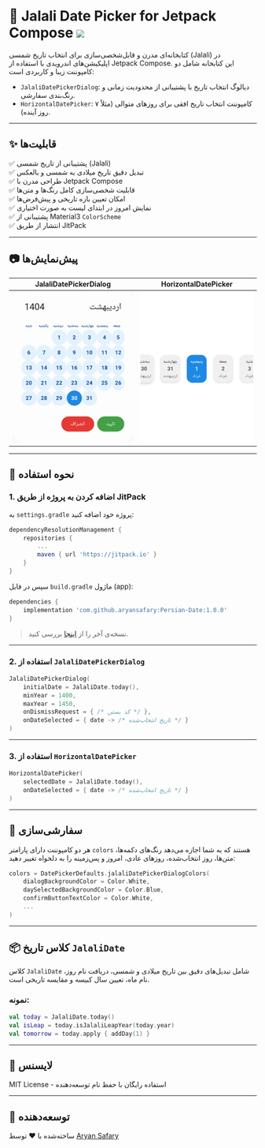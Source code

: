 # 📆 Jalali Date Picker for Jetpack Compose [![](https://jitpack.io/v/aryansafary/Persian-Date.svg)](https://jitpack.io/#aryansafary/Persian-Date)

کتابخانه‌ای مدرن و قابل‌شخصی‌سازی برای انتخاب تاریخ شمسی (Jalali) در اپلیکیشن‌های اندرویدی با استفاده از Jetpack Compose. این کتابخانه شامل دو کامپوننت زیبا و کاربردی است:

- `JalaliDatePickerDialog`: دیالوگ انتخاب تاریخ با پشتیبانی از محدودیت زمانی و رنگ‌بندی سفارشی.
- `HorizontalDatePicker`: کامپوننت انتخاب تاریخ افقی برای روزهای متوالی (مثلاً ۷ روز آینده).

---

## ✨ قابلیت‌ها

✅ پشتیبانی از تاریخ شمسی (Jalali)  
✅ تبدیل دقیق تاریخ میلادی به شمسی و بالعکس  
✅ طراحی مدرن با Jetpack Compose  
✅ قابلیت شخصی‌سازی کامل رنگ‌ها و متن‌ها  
✅ امکان تعیین بازه تاریخی و پیش‌فرض‌ها  
✅ نمایش امروز در ابتدای لیست به صورت اختیاری  
✅ پشتیبانی از Material3 `ColorScheme`  
✅ انتشار از طریق JitPack

---

## 📷 پیش‌نمایش‌ها

| JalaliDatePickerDialog | HorizontalDatePicker |
|------------------------|----------------------|
| ![dialog](./preview/DialogPreview.png) | ![horizontal](./preview/H.png) |

---

## 🚀 نحوه استفاده

### 1. اضافه کردن به پروژه از طریق JitPack

به `settings.gradle` پروژه خود اضافه کنید:

```groovy
dependencyResolutionManagement {
    repositories {
        ...
        maven { url 'https://jitpack.io' }
    }
}
````

سپس در فایل `build.gradle` ماژول (app):

```groovy
dependencies {
    implementation 'com.github.aryansafary:Persian-Date:1.0.0'
}
```

> نسخه‌ی آخر را از [اینجا](https://jitpack.io/#aryansafary/Persian-Date) بررسی کنید.

---

### 2. استفاده از `JalaliDatePickerDialog`

```kotlin
JalaliDatePickerDialog(
    initialDate = JalaliDate.today(),
    minYear = 1400,
    maxYear = 1450,
    onDismissRequest = { /* کد بستن */ },
    onDateSelected = { date -> /* تاریخ انتخاب‌شده */ }
)
```

---

### 3. استفاده از `HorizontalDatePicker`

```kotlin
HorizontalDatePicker(
    selectedDate = JalaliDate.today(),
    onDateSelected = { date -> /* تاریخ انتخاب‌شده */ }
)
```

---

## 🎨 سفارشی‌سازی

هر دو کامپوننت دارای پارامتر `colors` هستند که به شما اجازه می‌دهد رنگ‌های دکمه‌ها، متن‌ها، روز انتخاب‌شده، روزهای عادی، امروز و پس‌زمینه را به دلخواه تغییر دهید:

```kotlin
colors = DatePickerDefaults.jalaliDatePickerDialogColors(
    dialogBackgroundColor = Color.White,
    daySelectedBackgroundColor = Color.Blue,
    confirmButtonTextColor = Color.White,
    ...
)
```

---

## 📦 کلاس تاریخ `JalaliDate`

کلاس `JalaliDate` شامل تبدیل‌های دقیق بین تاریخ میلادی و شمسی، دریافت نام روز، نام ماه، تعیین سال کبیسه و مقایسه تاریخی است.

### نمونه:

```kotlin
val today = JalaliDate.today()
val isLeap = today.isJalaliLeapYear(today.year)
val tomorrow = today.apply { addDay(1) }
```

---

## 📃 لایسنس

MIT License - استفاده رایگان با حفظ نام توسعه‌دهنده

---

## 👤 توسعه‌دهنده

ساخته‌شده با ❤️ توسط [Aryan Safary](https://github.com/aryansafary)

